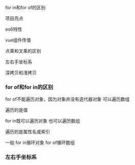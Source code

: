 for in和for of的区别

项目亮点

es6特性

vue组件传值

点乘和叉乘的区别

左右手坐标系

深拷贝和浅拷贝

### for of和for in的区别

for of不能遍历对象，因为对象并没有迭代器对象 可以遍历数组

遍历的是值 

for in既可以遍历对象 也可以遍历数组

遍历的是属性名或索引

一般 for in循环对象 for of循环数组

### 左右手坐标系


